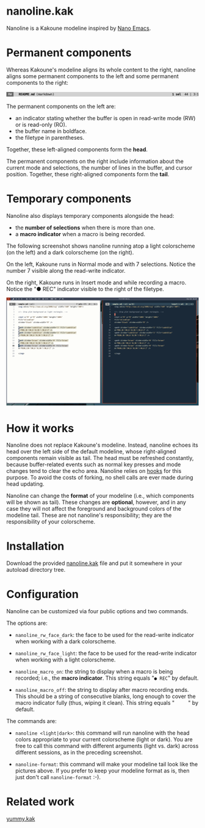 # nanoline.kak

Nanoline is a Kakoune modeline inspired by
[Nano Emacs](https://github.com/rougier/nano-emacs).


# Permanent components

Whereas Kakoune's modeline aligns its whole content to the right, nanoline aligns
some permanent components to the left and some permanent components to the right:

![line](./line.png)

The permanent components on the left are:

* an indicator stating whether the buffer is open in read-write mode (RW) or is
read-only (RO).
* the buffer name in boldface.
* the filetype in parentheses.

Together, these left-aligned components form the **head**.

The permanent components on the right include information about the current
mode and selections, the number of lines in the buffer, and cursor position.
Together, these right-aligned components form the **tail**.

# Temporary components

Nanoline also displays temporary components alongside the head:

- the **number of selections** when there is more than one.
- a **macro indicator** when a macro is being recorded.

The following screenshot shows nanoline running atop a light colorscheme (on the left)
and a dark colorscheme (on the right).

On the left, Kakoune runs in Normal mode and with 7 selections. Notice the number
7 visible along the read-write indicator.

On the right, Kakoune runs in Insert mode and while recording a macro. Notice
the "● REC" indicator visible to the right of the filetype.

![screenshot](./screenshot.png)

# How it works

Nanoline does not replace Kakoune's modeline. Instead, nanoline echoes its head over
the left side of the default modeline, whose right-aligned components remain visible
as tail. The head must be refreshed constantly, because buffer-related events such as
normal key presses and mode changes tend to clear the echo area. Nanoline relies on
[hooks](https://discuss.kakoune.com/t/hooks/544) for this purpose. To avoid the costs
of forking, no shell calls are ever made during head updating.

Nanoline can change the **format** of your modeline (i.e., which components will
be shown as tail). These changes are **optional**, however, and in any case they will
not affect the foreground and background colors of the modeline tail. These are not
nanoline's responsibility; they are the responsibility of your colorscheme.


# Installation

Download the provided [nanoline.kak](./nanoline.kak) file and put it somewhere
in your autoload directory tree.


# Configuration

Nanoline can be customized via four public options and two commands.

The options are:

* `nanoline_rw_face_dark`: the face to be used for the read-write indicator
when working with a dark colorscheme.

* `nanoline_rw_face_light`: the face to be used for the read-write indicator
when working with a light colorscheme.

* `nanoline_macro_on`: the string to display when a macro is being recorded;
i.e., the **macro indicator**. This string equals "`● REC`" by default.

* `nanoline_macro_off`: the string to display after macro recording ends. This should
be a string of consecutive blanks, long enough to cover the macro indicator fully
(thus, wiping it clean). This string equals "`     `" by default.

The commands are:

* `nanoline <light|dark>`: this command will run nanoline with the head colors
appropriate to your current colorscheme (light or dark). You are free to call this
command with different arguments (light vs. dark) across different sessions, as in
the preceding screenshot.

* `nanoline-format`: this command will make your modeline tail look like the
pictures above. If you prefer to keep your modeline format as is, then just
don't call `nanoline-format` :-).


# Related work

[yummy.kak](https://github.com/Hjagu09/yummy.kak)

